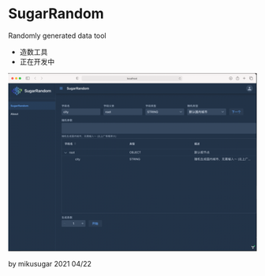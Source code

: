 # SugarRandom
Randomly generated data tool
+ 造数工具
+ 正在开发中

![doc\img\SampleUI.png](doc/img/UI.png)

by mikusugar 2021 04/22